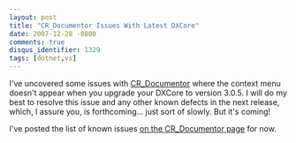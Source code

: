 ```yaml
---
layout: post
title: "CR_Documentor Issues With Latest DXCore"
date: 2007-12-28 -0800
comments: true
disqus_identifier: 1329
tags: [dotnet,vs]
---
```

I've uncovered some issues with
[CR_Documentor](/archive/2004/11/15/cr_documentor-the-documentor-plug-in-for-dxcore.aspx)
where the context menu doesn't appear when you upgrade your DXCore to
version 3.0.5. I will do my best to resolve this issue and any other
known defects in the next release, which, I assure you, is
forthcoming... just sort of slowly. But it's coming!

I've posted the list of known issues [on the CR_Documentor
page](/archive/2004/11/15/cr_documentor-the-documentor-plug-in-for-dxcore.aspx)
for now.
